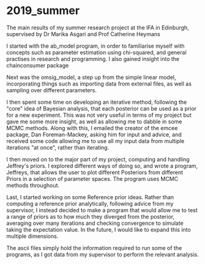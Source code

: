 # 2019_summer
The main results of my summer research project at the IFA in Edinburgh, supervised by Dr Marika Asgari and Prof Catherine Heymans

I started with the ab_model program, in order to familiarise myself with concepts such as parameter estimation using chi-squared, and general practises in research and programming. I also gained insight into the chainconsumer package

Next was the omsig_model, a step up from the simple linear model, incorporating things such as importing data from external files, as well as sampling over different parameters.

I then spent some time on developing an iterative method, following the "core" idea of Bayesian analysis, that each posterior can be used as a prior for a new experiment. This was not very useful in terms of my project but gave me some more insight, as well as allowing me to dabble in some MCMC methods. Along with this, I emailed the creator of the emcee package, Dan Foreman-Mackey, asking him for input and advice, and received some code allowing me to use all my input data from multiple iterations "at once", rather than iterating.

I then moved on to the major part of my project, computing and handling Jeffrey's priors. I explored different ways of doing so, and wrote a program, Jeffreys, that allows the user to plot different Posteriors from different Priors in a selection of parameter spaces. The program uses MCMC methods throughout.

Last, I started working on some Reference prior ideas. Rather than computing a reference prior analytically, following advice from my supervisor, I instead decided to make a program that would allow me to test a range of priors as to how much they diverged from the posterior, averaging over many iterations and checking convergence to simulate taking the expectation value. In the future, I would like to expand this into multiple dimensions.


The ascii files simply hold the information required to run some of the programs, as I got data from my supervisor to perform the relevant analysis.
